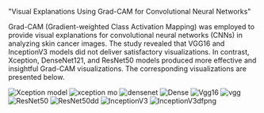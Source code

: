 "Visual Explanations Using Grad-CAM for Convolutional Neural Networks"

Grad-CAM (Gradient-weighted Class Activation Mapping) was employed to provide visual explanations for convolutional neural networks (CNNs) in analyzing skin cancer images. The study revealed that VGG16 and InceptionV3 models did not deliver satisfactory visualizations. In contrast, Xception, DenseNet121, and ResNet50 models produced more effective and insightful Grad-CAM visualizations. The corresponding visualizations are presented below.

![Xception model](https://github.com/user-attachments/assets/5eb8a082-deeb-486f-8ce7-b895f28837f2)
![xception mo](https://github.com/user-attachments/assets/ed96cc53-beda-46ce-892c-b1666ac26a0e)
![densenet](https://github.com/user-attachments/assets/50dbd219-819f-40e7-ad5e-5a73a65f46a7)
![Dense](https://github.com/user-attachments/assets/30a840ce-2580-47c6-8815-83700d8ba649)
![Vgg16](https://github.com/user-attachments/assets/873f4801-fb22-415a-9575-a1710c680acd)
![vgg](https://github.com/user-attachments/assets/5d18cf58-c64d-4ad5-846f-7ec476a358f7)
![ResNet50](https://github.com/user-attachments/assets/bb7d39ad-306d-422c-abc6-d48a0f882f29)
![ResNet50dd](https://github.com/user-attachments/assets/e99f4e41-4631-4150-a241-70ee14cc8a22)
![InceptionV3](https://github.com/user-attachments/assets/f96d2856-3a9f-4631-85ee-444b4190faf9)
![InceptionV3dfpng](https://github.com/user-attachments/assets/c9065ee8-5cf0-4e7d-b2a0-470cc24f4216)











